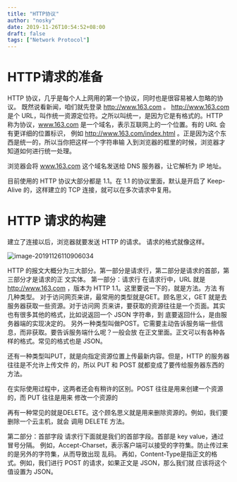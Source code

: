 ```yaml
---
title: "HTTP协议"
author: "nosky"
date: 2019-11-26T10:54:52+08:00
draft: false
tags: ["Network Protocol"]
---
```


# HTTP请求的准备

HTTP 协议，几乎是每个人上网用的第一个协议，同时也是很容易被人忽略的协议。
既然说看新闻，咱们就先登录 http://www.163.com 。
http://www.163.com 是个 URL，叫作统一资源定位符。之所以叫统一，是因为它是有格式的。HTTP
称为协议，www.163.com 是一个域名，表示互联网上的一个位置。有的 URL 会有更详细的位置标识，
例如 http://www.163.com/index.html 。正是因为这个东西是统一的，所以当你把这样一个字符串输
入到浏览器的框里的时候，浏览器才知道如何进行统一处理。

浏览器会将 www.163.com 这个域名发送给 DNS 服务器，让它解析为 IP 地址。

目前使用的 HTTP 协议大部分都是 1.1。在 1.1 的协议里面，默认是开启了 Keep-Alive 的，这样建立的
TCP 连接，就可以在多次请求中复用。

# HTTP 请求的构建

建立了连接以后，浏览器就要发送 HTTP 的请求。
请求的格式就像这样。

![image-20191126110906034](../HTTP.assets/image-20191130231130789.png)

HTTP 的报文大概分为三大部分。第一部分是请求行，第二部分是请求的首部，第三部分才是请求的正
文实体。
第一部分：请求行
在请求行中，URL 就是 http://www.163.com ，版本为 HTTP 1.1。这里要说一下的，就是方法。方法
有几种类型。
对于访问网页来讲，最常用的类型就是GET。顾名思义，GET 就是去服务器获取一些资源。对于访问网
页来讲，要获取的资源往往是一个页面。其实也有很多其他的格式，比如说返回一个 JSON 字符串，到
底要返回什么，是由服务器端的实现决定的。
另外一种类型叫做POST。它需要主动告诉服务端一些信息，而非获取。要告诉服务端什么呢？一般会放
在正文里面。正文可以有各种各样的格式。常见的格式也是 JSON。

还有一种类型叫PUT，就是向指定资源位置上传最新内容。但是，HTTP 的服务器往往是不允许上传文件
的，所以 PUT 和 POST 就都变成了要传给服务器东西的方法。

在实际使用过程中，这两者还会有稍许的区别。POST 往往是用来创建一个资源的，而 PUT 往往是用来
修改一个资源的

再有一种常见的就是DELETE。这个顾名思义就是用来删除资源的。例如，我们要删除一个云主机，就会
调用 DELETE 方法。

第二部分：首部字段
请求行下面就是我们的首部字段。首部是 key value，通过冒号分隔。
例如，Accept-Charset，表示客户端可以接受的字符集。防止传过来的是另外的字符集，从而导致出现
乱码。
再如，Content-Type是指正文的格式。例如，我们进行 POST 的请求，如果正文是 JSON，那么我们就
应该将这个值设置为 JSON。